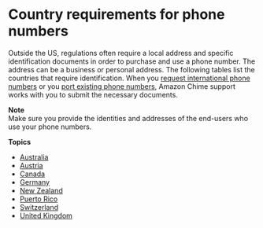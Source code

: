 # Country requirements for phone numbers<a name="phone-country-reqs"></a>

Outside the US, regulations often require a local address and specific identification documents in order to purchase and use a phone number\. The address can be a business or personal address\. The following tables list the countries that require identification\. When you [request international phone numbers](request-intl-numbers.md) or you [port existing phone numbers](porting.md), Amazon Chime support works with you to submit the necessary documents\.

**Note**  
Make sure you provide the identities and addresses of the end\-users who use your phone numbers\.

**Topics**
+ [Australia](order-port-australia.md)
+ [Austria](order-port-austria.md)
+ [Canada](order-port-canada.md)
+ [Germany](order-port-germany.md)
+ [New Zealand](order-port-nz.md)
+ [Puerto Rico](order-port-pr.md)
+ [Switzerland](order-port-switzerland.md)
+ [United Kingdom](order-port-uk.md)